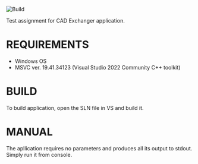 ![Build](https://github.com/dvsvd/cadex/actions/workflows/msbuild.yml/badge.svg)

Test assignment for CAD Exchanger application.

# REQUIREMENTS
- Windows OS
- MSVC ver. 19.41.34123 (Visual Studio 2022 Community C++ toolkit)

# BUILD
To build application, open the SLN file in VS and build it.

# MANUAL
The apllication requires no parameters and produces all its output to stdout.
Simply run it from console.
